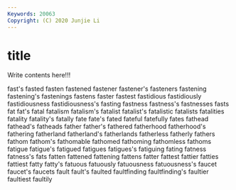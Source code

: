 ```yaml
---
Keywords: 20063
Copyright: (C) 2020 Junjie Li
---
```


# title

Write contents here!!!
 
fast's 
fasted 
fasten 
fastened 
fastener 
fastener's
fasteners 
fastening 
fastening's 
fastenings 
fastens 
faster 
fastest 
fastidious 
fastidiously 
fastidiousness
fastidiousness's 
fasting 
fastness 
fastness's 
fastnesses 
fasts 
fat 
fat's 
fatal 
fatalism
fatalism's 
fatalist 
fatalist's 
fatalistic 
fatalists 
fatalities 
fatality 
fatality's 
fatally 
fate
fate's 
fated 
fateful 
fatefully 
fates 
fathead 
fathead's 
fatheads 
father 
father's
fathered 
fatherhood 
fatherhood's 
fathering 
fatherland 
fatherland's 
fatherlands 
fatherless 
fatherly 
fathers
fathom 
fathom's 
fathomable 
fathomed 
fathoming 
fathomless 
fathoms 
fatigue 
fatigue's 
fatigued
fatigues 
fatigues's 
fatiguing 
fating 
fatness 
fatness's 
fats 
fatten 
fattened 
fattening
fattens 
fatter 
fattest 
fattier 
fatties 
fattiest 
fatty 
fatty's 
fatuous 
fatuously
fatuousness 
fatuousness's 
faucet 
faucet's 
faucets 
fault 
fault's 
faulted 
faultfinding 
faultfinding's
faultier 
faultiest 
faultily 
